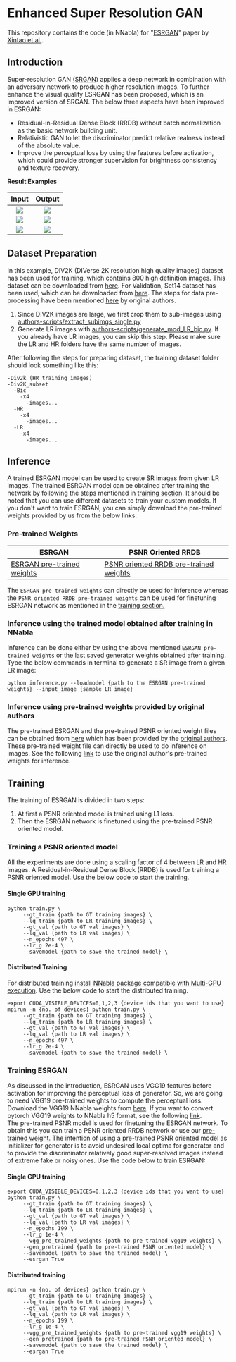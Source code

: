 # Enhanced Super Resolution GAN
This repository contains the code (in NNabla) for "[ESRGAN](https://arxiv.org/abs/1809.00219)" 
paper by [Xintao et al.](https://github.com/xinntao/ESRGAN).

## Introduction
Super-resolution GAN [(SRGAN)](https://arxiv.org/abs/1609.04802) applies a deep network in combination with an adversary network to 
produce higher resolution images. To further enhance the visual quality ESRGAN has been proposed, which is an improved
version of SRGAN. The below three aspects have been improved in ESRGAN:
* Residual-in-Residual Dense Block (RRDB) without batch normalization as the basic network building unit.
* Relativistic GAN to let the discriminator predict relative realness instead of the absolute value.
* Improve the perceptual loss by using the features before activation, which could provide stronger supervision for 
brightness consistency and texture recovery.

__Result Examples__

| Input                  | Output                  |
| :--------------------: | :---------------------: |
| ![](results/baboon.png) | ![](results/baboon_SR.png) |
| ![](results/comic.png) | ![](results/comic_SR.png) |
| ![](results/result.png) | ![](results/result_SR.png) |

## Dataset Preparation
In this example, DIV2K (DIVerse 2K resolution high quality images) dataset has been used for training, which contains 800 high definition images. This dataset can be downloaded from [here](https://data.vision.ee.ethz.ch/cvl/DIV2K/). For Validation, Set14 dataset has been used, which can be downloaded from [here](https://drive.google.com/drive/folders/1pRmhEmmY-tPF7uH8DuVthfHoApZWJ1QU). The steps for data pre-processing have been mentioned [here](https://github.com/xinntao/BasicSR/wiki/Prepare-datasets-in-LMDB-format#how-to-prepare) by original authors.
1. Since DIV2K images are large, we first crop them to sub-images using [authors-scripts/extract_subimgs_single.py](./authors-scripts/extract_subimgs_single.py)
2. Generate LR images with [authors-scripts/generate_mod_LR_bic.py](./authors-scripts/generate_mod_LR_bic.py). If you already have LR images, you can skip this step. Please make sure the LR and HR folders have the same number of images.

After following the steps for preparing dataset, the training dataset folder should look something like this:
```
-Div2k (HR training images)
-Div2K_subset 
  -Bic
    -x4
      -images...
  -HR
    -x4
      -images...
  -LR
    -x4
      -images...
```
## Inference
A trained ESRGAN model can be used to create SR images from given LR images. The trained ESRGAN model can be obtained after training the network by following the steps mentioned in [training section](#training). It should be noted that you can use different datasets to train your custom models. If you don't want to train ESRGAN, you can simply download the pre-trained weights provided by us from the below links:
### Pre-trained Weights
| ESRGAN |  PSNR Oriented RRDB |
|---|---|
|[ESRGAN pre-trained weights](https://nnabla.org/pretrained-models/nnabla-examples/esrgan/esrgan_latest_g.h5)|[PSNR oriented RRDB pre-trained weights](https://nnabla.org/pretrained-models/nnabla-examples/esrgan/psnr_rrdb.h5)|

The `ESRGAN pre-trained weights` can directly be used for inference whereas the `PSNR oriented RRDB pre-trained weights` can be used for finetuning ESRGAN network as mentioned in the [training section.](#training-a-psnr-oriented-model)
### Inference using the trained model obtained after training in NNabla
Inference can be done either by using the above mentioned `ESRGAN pre-trained weights` or the last saved generator weights obtained after training. Type the below commands in terminal to generate a SR image from a given LR image:
```
python inference.py --loadmodel {path to the ESRGAN pre-trained weights} --input_image {sample LR image}
```
### Inference using pre-trained weights provided by original authors
The pre-trained ESRGAN and the pre-trained PSNR oriented weight files can be obtained from [here](https://drive.google.com/drive/folders/17VYV_SoZZesU6mbxz2dMAIccSSlqLecY) which has been provided by the [original authors](https://github.com/xinntao/ESRGAN). These pre-trained weight file can directly be used to do inference on images. See the following [link](./authors_weights_inference.md) to use the original author's pre-trained weights for inference.

## Training
The training of ESRGAN is divided in two steps:
1. At first a PSNR oriented model is trained using L1 loss.
2. Then the ESRGAN network is finetuned using the pre-trained PSNR oriented model. 
### Training a PSNR oriented model 
All the experiments are done using a scaling factor of 4 between LR and HR images.
A Residual-in-Residual Dense Block (RRDB) is used for training a PSNR oriented model. Use the below code to start the training.
#### Single GPU training
```
python train.py \
     --gt_train {path to GT training images} \
     --lq_train {path to LR training images} \
     --gt_val {path to GT val images} \
     --lq_val {path to LR val images} \
     --n_epochs 497 \
     --lr_g 2e-4 \
     --savemodel {path to save the trained model} \
```
#### Distributed Training
For distributed training [install NNabla package compatible with Multi-GPU execution](https://nnabla.readthedocs.io/en/latest/python/pip_installation_cuda.html#pip-installation-distributed). Use the below code to start the distributed training.
```
export CUDA_VISIBLE_DEVICES=0,1,2,3 {device ids that you want to use}
mpirun -n {no. of devices} python train.py \
     --gt_train {path to GT training images} \
     --lq_train {path to LR training images} \
     --gt_val {path to GT val images} \
     --lq_val {path to LR val images} \
     --n_epochs 497 \
     --lr_g 2e-4 \
     --savemodel {path to save the trained model} \
```
### Training ESRGAN
As discussed in the introduction, ESRGAN uses VGG19 features before activation for improving the perceptual loss of generator. So, we are going to need VGG19 pre-trained weights to compute the perceptual loss. Download the VGG19 NNabla weights from [here](https://nnabla.org/pretrained-models/nnabla-examples/esrgan/vgg19.h5). If you want to convert pytorch VGG19 weights to NNabla h5 format, see the following [link](./authors_weights_inference.md).  
The pre-trained PSNR model is used for finetuning the ESRGAN network. To obtain this you can train a PSNR oriented RRDB network or use our [pre-trained weight.](https://nnabla.org/pretrained-models/nnabla-examples/esrgan/psnr_rrdb.h5) The intention of using a pre-trained PSNR oriented model as initializer for generator is to avoid undesired local optima for generator and to provide the discriminator relatively good super-resolved images instead of extreme fake or noisy ones. Use the code below to train ESRGAN:
#### Single GPU training
```
export CUDA_VISIBLE_DEVICES=0,1,2,3 {device ids that you want to use}
python train.py \
     --gt_train {path to GT training images} \
     --lq_train {path to LR training images} \
     --gt_val {path to GT val images} \
     --lq_val {path to LR val images} \
     --n_epochs 199 \
     --lr_g 1e-4 \
     --vgg_pre_trained_weights {path to pre-trained vgg19 weights} \
     --gen_pretrained {path to pre-trained PSNR oriented model} \
     --savemodel {path to save the trained model} \
     --esrgan True
```
#### Distributed training
```
mpirun -n {no. of devices} python train.py \
     --gt_train {path to GT training images} \
     --lq_train {path to LR training images} \
     --gt_val {path to GT val images} \
     --lq_val {path to LR val images} \
     --n_epochs 199 \
     --lr_g 1e-4 \
     --vgg_pre_trained_weights {path to pre-trained vgg19 weights} \
     --gen_pretrained {path to pre-trained PSNR oriented model} \
     --savemodel {path to save the trained model} \
     --esrgan True
```

